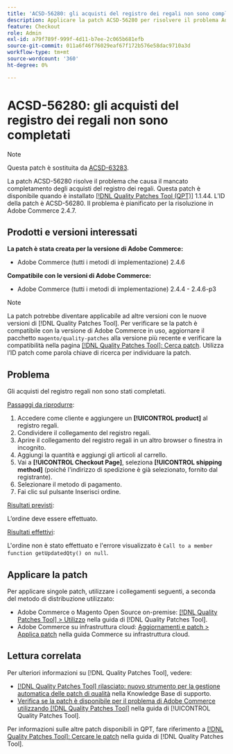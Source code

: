```yaml
---
title: 'ACSD-56280: gli acquisti del registro dei regali non sono completati'
description: Applicare la patch ACSD-56280 per risolvere il problema Adobe Commerce in cui gli acquisti del registro regali non sono completati
feature: Checkout
role: Admin
exl-id: a79f789f-999f-4d11-b7ee-2c065b681efb
source-git-commit: 011a6f46f76029eaf67f172b576e58dac9710a3d
workflow-type: tm+mt
source-wordcount: '360'
ht-degree: 0%

---
```


# ACSD-56280: gli acquisti del registro dei regali non sono completati

>[!NOTE]
>
>Questa patch è sostituita da [ACSD-63283](/help/tools/quality-patches-tool/patches-available-in-qpt/v1-1-58/acsd-63283-resolving-gift-registry-email-and-order-placement-issues-in-adobe-commerce.md).

La patch ACSD-56280 risolve il problema che causa il mancato completamento degli acquisti del registro dei regali. Questa patch è disponibile quando è installato [[!DNL Quality Patches Tool (QPT)]](https://experienceleague.adobe.com/it/docs/commerce-operations/tools/quality-patches-tool/quality-patches-tool-to-self-serve-quality-patches) 1.1.44. L’ID della patch è ACSD-56280. Il problema è pianificato per la risoluzione in Adobe Commerce 2.4.7.

## Prodotti e versioni interessati

**La patch è stata creata per la versione di Adobe Commerce:**

* Adobe Commerce (tutti i metodi di implementazione) 2.4.6

**Compatibile con le versioni di Adobe Commerce:**

* Adobe Commerce (tutti i metodi di implementazione) 2.4.4 - 2.4.6-p3

>[!NOTE]
>
>La patch potrebbe diventare applicabile ad altre versioni con le nuove versioni di [!DNL Quality Patches Tool]. Per verificare se la patch è compatibile con la versione di Adobe Commerce in uso, aggiornare il pacchetto `magento/quality-patches` alla versione più recente e verificare la compatibilità nella pagina [[!DNL Quality Patches Tool]: Cerca patch](https://experienceleague.adobe.com/tools/commerce-quality-patches/index.html?lang=it). Utilizza l’ID patch come parola chiave di ricerca per individuare la patch.

## Problema

Gli acquisti del registro regali non sono stati completati.

<u>Passaggi da riprodurre</u>:

1. Accedere come cliente e aggiungere un **[!UICONTROL product]** al registro regali.
1. Condividere il collegamento del registro regali.
1. Aprire il collegamento del registro regali in un altro browser o finestra in incognito.
1. Aggiungi la quantità e aggiungi gli articoli al carrello.
1. Vai a **[!UICONTROL Checkout Page]**, seleziona **[!UICONTROL shipping method]** (poiché l&#39;indirizzo di spedizione è già selezionato, fornito dal registrante).
1. Selezionare il metodo di pagamento.
1. Fai clic sul pulsante Inserisci ordine.

<u>Risultati previsti</u>:

L’ordine deve essere effettuato.

<u>Risultati effettivi</u>:

L&#39;ordine non è stato effettuato e l&#39;errore visualizzato è `Call to a member function getUpdatedQty() on null`.

## Applicare la patch

Per applicare singole patch, utilizzare i collegamenti seguenti, a seconda del metodo di distribuzione utilizzato:

* Adobe Commerce o Magento Open Source on-premise: [[!DNL Quality Patches Tool] > Utilizzo](/help/tools/quality-patches-tool/usage.md) nella guida di [!DNL Quality Patches Tool].
* Adobe Commerce su infrastruttura cloud: [Aggiornamenti e patch > Applica patch](https://experienceleague.adobe.com/docs/commerce-cloud-service/user-guide/develop/upgrade/apply-patches.html?lang=it) nella guida Commerce su infrastruttura cloud.

## Lettura correlata

Per ulteriori informazioni su [!DNL Quality Patches Tool], vedere:

* [[!DNL Quality Patches Tool] rilasciato: nuovo strumento per la gestione automatica delle patch di qualità](https://experienceleague.adobe.com/it/docs/commerce-operations/tools/quality-patches-tool/quality-patches-tool-to-self-serve-quality-patches) nella Knowledge Base di supporto.
* [Verifica se la patch è disponibile per il problema di Adobe Commerce utilizzando  [!DNL Quality Patches Tool]](/help/tools/quality-patches-tool/patches-available-in-qpt/check-patch-for-magento-issue-with-magento-quality-patches.md) nella guida di [!UICONTROL Quality Patches Tool].


Per informazioni sulle altre patch disponibili in QPT, fare riferimento a [[!DNL Quality Patches Tool]: Cercare le patch](https://experienceleague.adobe.com/tools/commerce-quality-patches/index.html?lang=it) nella guida di [!DNL Quality Patches Tool].
